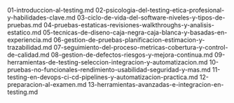 01-introduccion-al-testing.md
02-psicologia-del-testing-etica-profesional-y-habilidades-clave.md
03-ciclo-de-vida-del-software-niveles-y-tipos-de-pruebas.md
04-pruebas-estaticas-revisiones-walkthroughs-y-analisis-estatico.md
05-tecnicas-de-diseno-caja-negra-caja-blanca-y-basadas-en-experiencia.md
06-gestion-de-pruebas-planificacion-estimacion-y-trazabilidad.md
07-seguimiento-del-proceso-metricas-cobertura-y-control-de-calidad.md
08-gestion-de-defectos-riesgos-y-mejora-continua.md
09-herramientas-de-testing-seleccion-integracion-y-automatizacion.md
10-pruebas-no-funcionales-rendimiento-usabilidad-seguridad-y-mas.md
11-testing-en-devops-ci-cd-pipelines-y-automatizacion-practica.md
12-preparacion-al-examen.md
13-herramientas-avanzadas-e-integracion-en-testing.md
